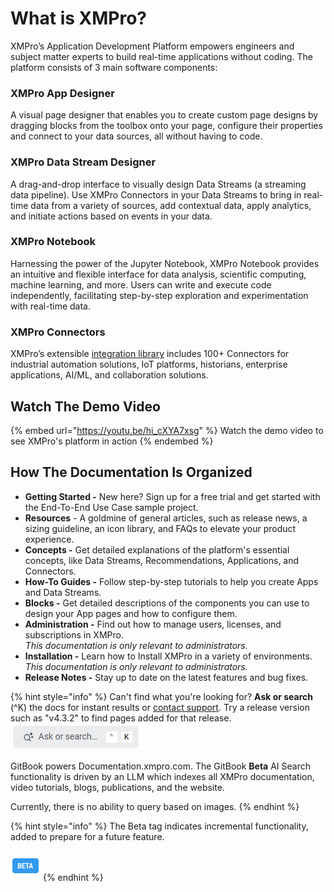 # What is XMPro?

XMPro’s Application Development Platform empowers engineers and subject matter experts to build real-time applications without coding. The platform consists of 3 main software components:

### XMPro App Designer

A visual page designer that enables you to create custom page designs by dragging blocks from the toolbox onto your page, configure their properties and connect to your data sources, all without having to code.

### XMPro Data Stream Designer

A drag-and-drop interface to visually design Data Streams (a streaming data pipeline). Use XMPro Connectors in your Data Streams to bring in real-time data from a variety of sources, add contextual data, apply analytics, and initiate actions based on events in your data.

### XMPro Notebook

Harnessing the power of the Jupyter Notebook, XMPro Notebook provides an intuitive and flexible interface for data analysis, scientific computing, machine learning, and more. Users can write and execute code independently, facilitating step-by-step exploration and experimentation with real-time data.&#x20;

### XMPro Connectors

XMPro’s extensible [integration library](https://documentation.xmpro.com/resources/integrations) includes 100+ Connectors for industrial automation solutions, IoT platforms, historians, enterprise applications, AI/ML, and collaboration solutions.&#x20;

## Watch The Demo Video

{% embed url="https://youtu.be/hi_cXYA7xsg" %}
Watch the demo video to see XMPro's platform in action
{% endembed %}

## How The Documentation Is Organized

* **Getting Started -** New here? Sign up for a free trial and get started with the End-To-End Use Case sample project.
* **Resources** - A goldmine of general articles, such as release news, a sizing guideline, an icon library, and FAQs to elevate your product experience.&#x20;
* **Concepts -** Get detailed explanations of the platform's essential concepts, like Data Streams, Recommendations, Applications, and Connectors.&#x20;
* **How-To Guides -** Follow step-by-step tutorials to help you create Apps and Data Streams.&#x20;
* **Blocks -** Get detailed descriptions of the components you can use to design your App pages and how to configure them.
* **Administration -** Find out how to manage users, licenses, and subscriptions in XMPro. \
  _This documentation is only relevant to administrators._
* **Installation -** Learn how to Install XMPro in a variety of environments. \
  _This documentation is only relevant to administrators._
* **Release Notes -** Stay up to date on the latest features and bug fixes.&#x20;

{% hint style="info" %}
Can't find what you're looking for? **Ask or search** (^K) the docs for instant results or [contact support](https://xmpro.com/support/). Try a release version such as "v4.3.2" to find pages added for that release.\
<picture><source srcset=".gitbook/assets/What is XMPro_Search_Dark.png" media="(prefers-color-scheme: dark)"><img src=".gitbook/assets/What is XMPro_Search_Light.png" alt=""></picture>

GitBook powers Documentation.xmpro.com. The GitBook **Beta** AI Search functionality is driven by an LLM which indexes all XMPro documentation, video tutorials, blogs, publications, and the website.&#x20;

Currently, there is no ability to query based on images.
{% endhint %}

{% hint style="info" %}
The Beta tag indicates incremental functionality, added to prepare for a future feature.

<img src=".gitbook/assets/beta-icon.png" alt="" data-size="original">
{% endhint %}
